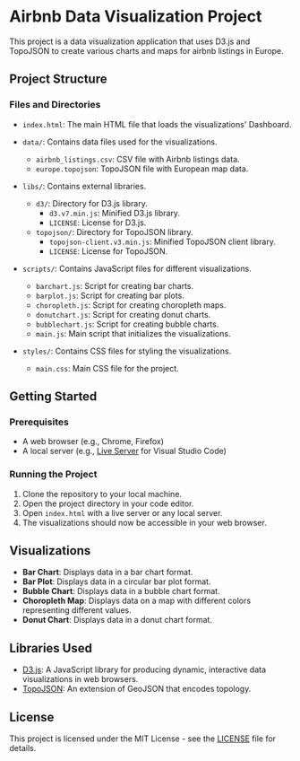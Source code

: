 # Airbnb Data Visualization Project

This project is a data visualization application that uses D3.js and TopoJSON to create various charts and maps for airbnb listings in Europe.

## Project Structure

### Files and Directories

- `index.html`: The main HTML file that loads the visualizations' Dashboard.
- `data/`: Contains data files used for the visualizations.
  - `airbnb_listings.csv`: CSV file with Airbnb listings data.
  - `europe.topojson`: TopoJSON file with European map data.

- `libs/`: Contains external libraries.
  - `d3/`: Directory for D3.js library.
    - `d3.v7.min.js`: Minified D3.js library.
    - `LICENSE`: License for D3.js.
  - `topojson/`: Directory for TopoJSON library.
    - `topojson-client.v3.min.js`: Minified TopoJSON client library.
    - `LICENSE`: License for TopoJSON.

- `scripts/`: Contains JavaScript files for different visualizations.
  - `barchart.js`: Script for creating bar charts.
  - `barplot.js`: Script for creating bar plots.
  - `choropleth.js`: Script for creating choropleth maps.
  - `donutchart.js`: Script for creating donut charts.
  - `bubblechart.js`: Script for creating bubble charts.
  - `main.js`: Main script that initializes the visualizations.

- `styles/`: Contains CSS files for styling the visualizations.
  - `main.css`: Main CSS file for the project.

## Getting Started

### Prerequisites

- A web browser (e.g., Chrome, Firefox)
- A local server (e.g., [Live Server](https://marketplace.visualstudio.com/items?itemName=ritwickdey.LiveServer) for Visual Studio Code)

### Running the Project

1. Clone the repository to your local machine.
2. Open the project directory in your code editor.
3. Open `index.html` with a live server or any local server.
4. The visualizations should now be accessible in your web browser.

## Visualizations

- **Bar Chart**: Displays data in a bar chart format.
- **Bar Plot**: Displays data in a circular bar plot format.
- **Bubble Chart**: Displays data in a bubble chart format.
- **Choropleth Map**: Displays data on a map with different colors representing different values.
- **Donut Chart**: Displays data in a donut chart format.

## Libraries Used

- [D3.js](https://d3js.org/): A JavaScript library for producing dynamic, interactive data visualizations in web browsers.
- [TopoJSON](https://github.com/topojson/topojson): An extension of GeoJSON that encodes topology.

## License

This project is licensed under the MIT License - see the [LICENSE](LICENSE) file for details.